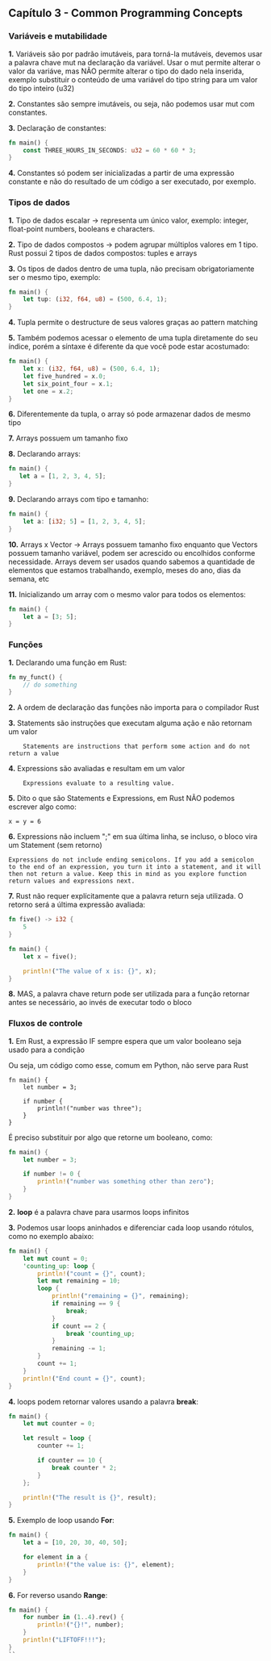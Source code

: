 ## Capítulo 3 - Common Programming Concepts

### Variáveis e mutabilidade

__1.__ Variáveis são por padrão imutáveis, para torná-la mutáveis, devemos usar a palavra chave mut na declaração da variável. Usar o mut permite alterar o valor da variáve, mas NÃO permite alterar o tipo do dado nela inserida, exemplo substituir o conteúdo de uma variável do tipo string para um valor do tipo inteiro (u32)

__2.__ Constantes são sempre imutáveis, ou seja, não podemos usar mut com constantes.

__3.__ Declaração de constantes:

```rust
fn main() {
	const THREE_HOURS_IN_SECONDS: u32 = 60 * 60 * 3;
}
```

__4.__ Constantes só podem ser inicializadas a partir de uma expressão constante e não do resultado de um código a ser executado, por exemplo.


### Tipos de dados

__1.__ Tipo de dados escalar -> representa um único valor, exemplo: integer, float-point numbers, booleans e characters.

__2.__ Tipo de dados compostos -> podem agrupar múltiplos valores em 1 tipo. Rust possui 2 tipos de dados compostos: tuples e arrays

__3.__ Os tipos de dados dentro de uma tupla, não precisam obrigatoriamente ser o mesmo tipo, exemplo:

```rust
fn main() {
    let tup: (i32, f64, u8) = (500, 6.4, 1);
}
```

__4.__ Tupla permite o destructure de seus valores graças ao pattern matching


__5.__ Também podemos acessar o elemento de uma tupla diretamente do seu índice, porém a síntaxe é diferente da que você pode estar acostumado:

```rust
fn main() {
    let x: (i32, f64, u8) = (500, 6.4, 1);
    let five_hundred = x.0;
    let six_point_four = x.1;
    let one = x.2;
}
```


__6.__ Diferentemente da tupla, o array só pode armazenar dados de mesmo tipo


__7.__ Arrays possuem um tamanho fixo


__8.__ Declarando arrays:

```rust
fn main() {
   let a = [1, 2, 3, 4, 5];
}
```

__9.__ Declarando arrays com tipo e tamanho:

```rust
fn main() {
	let a: [i32; 5] = [1, 2, 3, 4, 5];
}
```

__10.__ Arrays x Vector -> Arrays possuem tamanho fixo enquanto que Vectors possuem tamanho variável, podem ser acrescido ou encolhidos conforme necessidade. Arrays devem ser usados quando sabemos a quantidade de elementos que estamos trabalhando, exemplo, meses do ano, dias da semana, etc

__11.__ Inicializando um array com o mesmo valor para todos os elementos:

```rust
fn main() {
	let a = [3; 5];
}
```

### Funções

__1.__ Declarando uma função em Rust:

```rust
fn my_funct() {
	// do something
}
```

__2.__ A ordem de declaração das funções não importa para o compilador Rust

__3.__ Statements são instruções que executam alguma ação e não retornam um valor

```
	Statements are instructions that perform some action and do not return a value
```

__4.__ Expressions são avaliadas e resultam em um valor

```
	Expressions evaluate to a resulting value.
```

__5.__ Dito o que são Statements e Expressions, em Rust NÃO podemos escrever algo como:

```
x = y = 6
```

__6.__ Expressions não incluem ";" em sua última linha, se incluso, o bloco vira um Statement (sem retorno)

``` 
Expressions do not include ending semicolons. If you add a semicolon to the end of an expression, you turn it into a statement, and it will then not return a value. Keep this in mind as you explore function return values and expressions next.
```

__7.__ Rust não requer explícitamente que a palavra return seja utilizada. O retorno será a última expressão avaliada:

```rust
fn five() -> i32 {
    5
}

fn main() {
    let x = five();

    println!("The value of x is: {}", x);
}
```

__8.__ MAS, a palavra chave return pode ser utilizada para a função retornar antes se necessário, ao invés de executar todo o bloco


### Fluxos de controle

__1.__ Em Rust, a expressão IF sempre espera que um valor booleano seja usado para a condição

Ou seja, um código como esse, comum em Python, não serve para Rust

```
fn main() {
    let number = 3;

    if number {
        println!("number was three");
    }
}
```

É preciso substituir por algo que retorne um booleano, como:

```rust
fn main() {
    let number = 3;

    if number != 0 {
        println!("number was something other than zero");
    }
}
```

__2.__ **loop** é a palavra chave para usarmos loops infinitos

__3.__ Podemos usar loops aninhados e diferenciar cada loop usando rótulos, como no exemplo abaixo:

```rust
fn main() {
    let mut count = 0;
    'counting_up: loop {
        println!("count = {}", count);
        let mut remaining = 10;
        loop {
            println!("remaining = {}", remaining);
            if remaining == 9 {
                break;
            }
            if count == 2 {
                break 'counting_up;
            }
            remaining -= 1;
        }
        count += 1;
    }
    println!("End count = {}", count);
}
```

__4.__ loops podem retornar valores usando a palavra **break**:

```rust
fn main() {
    let mut counter = 0;

    let result = loop {
        counter += 1;

        if counter == 10 {
            break counter * 2;
        }
    };

    println!("The result is {}", result);
}
```

__5.__ Exemplo de loop usando **For**:

```rust
fn main() {
    let a = [10, 20, 30, 40, 50];

    for element in a {
        println!("the value is: {}", element);
    }
}
```

__6.__ For reverso usando **Range**:

```rust
fn main() {
    for number in (1..4).rev() {
        println!("{}!", number);
    }
    println!("LIFTOFF!!!");
}
``
